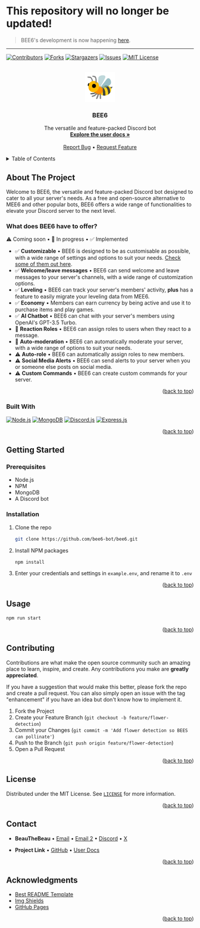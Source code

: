 <!-- Improved compatibility of back to top link: See: url]: https://github.com/bee6-bot/bee6/pull/73 -->
<a name="readme-top"></a>
<!--
*** Thanks for checking out the Best-README-Template. If you have a suggestion
*** that would make this better, please fork the repo and create a pull request
*** or simply open an issue with the tag "enhancement".
*** Don't forget to give the project a star!
*** Thanks again! Now go create something AMAZING! :D
-->

# This repository will no longer be updated!
> BEE6's development is now happening [here](https://github.com/bee6-bot/bee6).

----

<!-- PROJECT SHIELDS -->
<!--
*** I'm using markdown "reference style" links for readability.
*** Reference links are enclosed in brackets [ ] instead of parentheses ( ).
*** See the bottom of this document for the declaration of the reference variables
*** for contributors-url, forks-url, etc. This is an optional, concise syntax you may use.
*** https://www.markdownguide.org/basic-syntax/#reference-style-links
-->
[![Contributors][contributors-shield]][contributors-url]
[![Forks][forks-shield]][forks-url]
[![Stargazers][stars-shield]][stars-url]
[![Issues][issues-shield]][issues-url]
[![MIT License][license-shield]][license-url]



<!-- PROJECT LOGO -->
<br />
<div align="center">
  <a href="https://github.com/bee6-bot/bee6">
    <img src="img/bee6.png" alt="Logo" width="80" height="80">
  </a>

<h3 align="center">BEE6</h3>

  <p align="center">
    The versatile and feature-packed Discord bot
    <br />
    <a href="https://bee6-bot.github.io/user-docs/bee6/welcome"><strong>Explore the user docs »</strong></a>
    <br />
    <br />
    <a href="https://github.com/bee6-bot/bee6/issues">Report Bug</a>
    • <a href="https://github.com/bee6-bot/bee6/issues">Request Feature</a>
  </p>
</div>



<!-- TABLE OF CONTENTS -->
<details>
<summary>Table of Contents</summary>

<!-- TOC -->
  * [About The Project](#about-the-project)
    * [What does BEE6 have to offer?](#what-does-bee6-have-to-offer)
    * [Built With](#built-with)
  * [Getting Started](#getting-started)
    * [Prerequisites](#prerequisites)
    * [Installation](#installation)
  * [Usage](#usage)
  * [Contributing](#contributing)
  * [License](#license)
  * [Contact](#contact)
  * [Acknowledgments](#acknowledgments)
<!-- TOC -->

</details>



<!-- ABOUT THE PROJECT -->

## About The Project

[//]: # ([![Product Name Screen Shot][product-screenshot]]&#40;https://example.com&#41;)

Welcome to BEE6, the versatile and feature-packed Discord bot designed to cater to all your server's needs. As a free
and open-source alternative to MEE6 and other popular bots, BEE6 offers a wide range of functionalities to elevate your
Discord server to the next level.

### What does BEE6 have to offer?

⚠️ Coming soon • 🚧 In progress • ✅ Implemented


- ✅ **Customizable** • BEE6 is designed to be as customisable as possible, with a wide range of settings and options to
  suit your needs. [Check some of them out here](https://bee6-bot.github.io/user-docs/bee6/configs).
- ✅ **Welcome/leave messages** • BEE6 can send welcome and leave messages to your server's channels, with a wide range of
  customization options.
- ✅ **Leveling** • BEE6 can track your server's members' activity, **plus** has a feature to easily migrate your
    leveling data from MEE6.
- ✅ **Economy** • Members can earn currency by being active and use it to purchase items and play games.
- ✅ **AI Chatbot** • BEE6 can chat with your server's members using OpenAI's GPT-3.5 Turbo.
- 🚧 **Reaction Roles** • BEE6 can assign roles to users when they react to a message.
- 🚧 **Auto-moderation** • BEE6 can automatically moderate your server, with a wide range of options to suit your needs.
- ⚠️ **Auto-role** • BEE6 can automatically assign roles to new members.
- ⚠️ **Social Media Alerts** • BEE6 can send alerts to your server when you or someone else posts on social media.
- ⚠️ **Custom Commands** • BEE6 can create custom commands for your server.

<p align="right">(<a href="#readme-top">back to top</a>)</p>

### Built With

[![Node.js][Node.js]][Node-url]
[![MongoDB][MongoDB]][MongoDB-url]
[![Discord.js][Discord.js]][Discord.js-url]
[![Express.js][Express.js]][Express.js-url]

<p align="right">(<a href="#readme-top">back to top</a>)</p>



<!-- GETTING STARTED -->

## Getting Started


### Prerequisites

* Node.js
* NPM
* MongoDB
* A Discord bot

### Installation

1. Clone the repo
   ```sh
   git clone https://github.com/bee6-bot/bee6.git
   ```
2. Install NPM packages
   ```sh
   npm install
   ```
3. Enter your credentials and settings in `example.env`, and rename it to `.env`

<p align="right">(<a href="#readme-top">back to top</a>)</p>


<!-- USAGE EXAMPLES -->

## Usage

```sh
npm run start
```

<p align="right">(<a href="#readme-top">back to top</a>)</p>



<!-- ROADMAP -->

[//]: # (## Roadmap)

[//]: # ()
[//]: # (- [x] Add Changelog)

[//]: # (- [x] Add back to top links)

[//]: # (- [ ] Add Additional Templates w/ Examples)

[//]: # (- [ ] Add "components" document to easily copy & paste sections of the readme)

[//]: # (- [ ] Multi-language Support)

[//]: # (    - [ ] Chinese)

[//]: # (    - [ ] Spanish)

[//]: # ()
[//]: # (See the [open issues]&#40;url]: https://github.com/bee6-bot/bee6/issues&#41; for a full list of proposed features &#40;and known)

[//]: # (issues&#41;.)

[//]: # ()
[//]: # (<p align="right">&#40;<a href="#readme-top">back to top</a>&#41;</p>)



<!-- CONTRIBUTING -->

## Contributing

Contributions are what make the open source community such an amazing place to learn, inspire, and create. Any
contributions you make are **greatly appreciated**.

If you have a suggestion that would make this better, please fork the repo and create a pull request. 
You can also simply open an issue with the tag "enhancement" if you have an idea but don't know how to implement it.

1. Fork the Project
2. Create your Feature Branch (`git checkout -b feature/flower-detection`)
3. Commit your Changes (`git commit -m 'Add flower detection so BEES can pollinate'`)
4. Push to the Branch (`git push origin feature/flower-detection`)
5. Open a Pull Request

<p align="right">(<a href="#readme-top">back to top</a>)</p>



<!-- LICENSE -->

## License

Distributed under the MIT License. See [`LICENSE`](LICENSE) for more information.

<p align="right">(<a href="#readme-top">back to top</a>)</p>



<!-- CONTACT -->

## Contact

- **BeauTheBeau** • [Email](mailto:beau@beauthebeau.pro)
    • [Email 2](mailto:beauthebeau@skiff.com)
    • [Discord](https://discord.com/users/729567972070391848)
    • [X](https://x.com/@beauthebeau1)

- **Project Link** 
    • [GitHub](https://github.com/bee6-bot/bee6)
    • [User Docs](https://bee6-bot.github.io/user-docs/bee6/)

<p align="right">(<a href="#readme-top">back to top</a>)</p>



<!-- ACKNOWLEDGMENTS -->

## Acknowledgments

* [Best README Template](https://github.com/othneildrew/Best-README-Template)
* [Img Shields](https://shields.io)
* [GitHub Pages](https://pages.github.com)

<p align="right">(<a href="#readme-top">back to top</a>)</p>



<!-- MARKDOWN LINKS & IMAGES -->
<!-- https://www.markdownguide.org/basic-syntax/#reference-style-links -->

[contributors-shield]: https://img.shields.io/github/contributors/bee6-bot/bee6.svg?style=for-the-badge
[contributors-url]: https://github.com/bee6-bot/bee6/graphs/contributors

[forks-shield]: https://img.shields.io/github/forks/bee6-bot/bee6.svg?style=for-the-badge
[forks-url]: https://github.com/bee6-bot/bee6/network/members

[stars-shield]: https://img.shields.io/github/stars/bee6-bot/bee6.svg?style=for-the-badge
[stars-url]: https://github.com/bee6-bot/bee6/stargazers

[issues-shield]: https://img.shields.io/github/issues/bee6-bot/bee6.svg?style=for-the-badge
[issues-url]: https://github.com/bee6-bot/bee6/issues

[license-shield]: https://img.shields.io/github/license/bee6-bot/bee6.svg?style=for-the-badge
[license-url]: https://github.com/bee6-bot/bee6/blob/master/LICENSE.txt

[github-repo]: https://github.com/bee6-bot/bee6

[Next.js]: https://img.shields.io/badge/next.js-000000?style=for-the-badge&logo=nextdotjs&logoColor=white
[Next-url]: https://nextjs.org/

[Node.js]: https://img.shields.io/badge/node.js-339933?style=for-the-badge&logo=nodedotjs&logoColor=white
[Node-url]: https://nodejs.org/en/

[MongoDB]: https://img.shields.io/badge/mongodb-47A248?style=for-the-badge&logo=mongodb&logoColor=white
[MongoDB-url]: https://www.mongodb.com/

[Discord.js]: https://img.shields.io/badge/discord.js-7289DA?style=for-the-badge&logo=discorddotjs&logoColor=white
[Discord.js-url]: https://discord.js.org/

[Express.js]: https://img.shields.io/badge/express.js-000000?style=for-the-badge&logo=express&logoColor=white
[Express.js-url]: https://expressjs.com/
